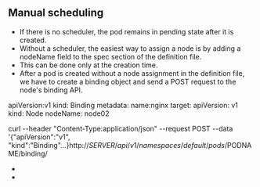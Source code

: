 ## Manual scheduling 

- If there is no scheduler, the pod remains in pending state after it is created. 
- Without a scheduler, the easiest way to assign a node is by adding a nodeName field to the spec section of the definition file. 
- This can be done only at the creation time. 
- After a pod is created without a node assignment in the definition file, we have to create a binding object and send a POST request to the node's binding API. 

apiVersion:v1
kind: Binding 
metadata:
  name:nginx
target:
  apiVersion: v1
  kind: Node
  nodeName: node02
  
  
  curl  --header "Content-Type:application/json" --request POST --data '{"apiVersion":"v1", "kind":"Binding"...}http://$SERVER/api/v1/namespaces/default/pods/$PODNAME/binding/


-  
- 
